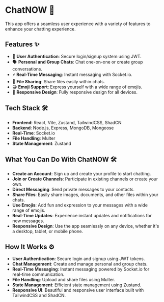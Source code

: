 # ChatNOW 💬
This app offers a seamless user experience with a variety of features to enhance your chatting experience.

## Features ✨

- 🔐 **User Authentication**: Secure login/signup system using JWT.
- 🗣️ **Personal and Group Chats**: Chat one-on-one or create group conversations.
- ⚡ **Real-Time Messaging**: Instant messaging with Socket.io.
- 📁 **File Sharing**: Share files easily within chats.
- 😀 **Emoji Support**: Express yourself with a wide range of emojis.
- 📱 **Responsive Design**: Fully responsive design for all devices.

## Tech Stack 🛠️

- **Frontend**: React, Vite, Zustand, TailwindCSS, ShadCN
- **Backend**: Node.js, Express, MongoDB, Mongoose
- **Real-Time**: Socket.io
- **File Handling**: Multer
- **State Management**: Zustand

## What You Can Do With ChatNOW 🛠️

- **Create an Account**: Sign up and create your profile to start chatting.
- **Join or Create Channels**: Participate in existing channels or create your own.
- **Direct Messaging**: Send private messages to your contacts.
- **Share Files**: Easily share images, documents, and other files within your chats.
- **Use Emojis**: Add fun and expression to your messages with a wide range of emojis.
- **Real-Time Updates**: Experience instant updates and notifications for new messages.
- **Responsive Design**: Use the app seamlessly on any device, whether it's a desktop, tablet, or mobile phone.

## How It Works ⚙️

- **User Authentication**: Secure login and signup using JWT tokens.
- **Chat Management**: Create and manage personal and group chats.
- **Real-Time Messaging**: Instant messaging powered by Socket.io for real-time communication.
- **File Handling**: Upload and share files using Multer.
- **State Management**: Efficient state management using Zustand.
- **Responsive UI**: Beautiful and responsive user interface built with TailwindCSS and ShadCN.